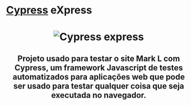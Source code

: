 # [Cypress](https://blog.novatics.com.br/teste-end-to-end-com-cypress-io-358576dc05c3) eXpress
</h1>
<h1 align="center">

![Cypress express](https://user-images.githubusercontent.com/104467309/235351995-4c961cb8-f048-4f14-a2b2-61bcc8647337.jpg)

 </h1>

<h2 align="center">
 
Projeto usado para testar o site Mark L com Cypress, um framework Javascript de testes automatizados para aplicações web que pode ser usado para testar qualquer coisa que seja executada no navegador.
 
  </h2>
